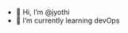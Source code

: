 - 👋 Hi, I’m @jyothi
- 🌱 I’m currently learning devOps

<!---
jyothir2022/jyothir2022 is a ✨ special ✨ repository because its `README.md` (this file) appears on your GitHub profile.
You can click the Preview link to take a look at your changes.
--->
